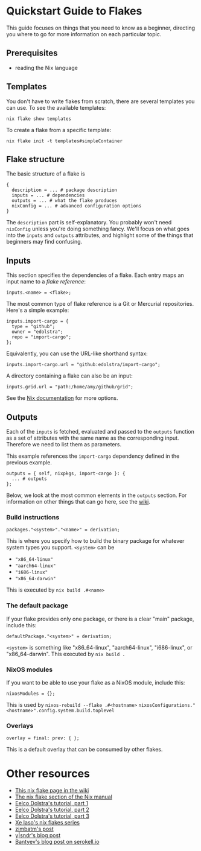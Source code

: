 # Quickstart Guide to Flakes

This guide focuses on things that you need to know as a beginner,
directing you where to go for more information on each particular topic.

## Prerequisites
- reading the Nix language <!-- TODO: link to currently recommended resource -->

## Templates

You don't have to write flakes from scratch, there are several
templates you can use.
To see the available templates:

```
nix flake show templates
```

To create a flake from a specific template:

```
nix flake init -t templates#simpleContainer
```

## Flake structure

The basic structure of a flake is

```
{
  description = ... # package description
  inputs = ... # dependencies
  outputs = ... # what the flake produces
  nixConfig = ... # advanced configuration options
}
```

The `description` part is self-explanatory.
You probably won't need `nixConfig` unless you're doing something fancy.
We'll focus on what goes into the `inputs` and `outputs` attributes,
and highlight some of the things that beginners may find confusing.

## Inputs

This section specifies the dependencies of a flake.
Each entry maps an input name to a *flake reference*:

    inputs.<name> = <flake>;

The most common type of flake reference is a
Git or Mercurial repositories.
Here's a simple example:

```
inputs.import-cargo = {
  type = "github";
  owner = "edolstra";
  repo = "import-cargo";
};
```

Equivalently, you can use the URL-like shorthand syntax:

```
inputs.import-cargo.url = "github:edolstra/import-cargo";
```

A directory containing a flake can also be an input:

```
inputs.grid.url = "path:/home/amy/github/grid";
```

See the [Nix documentation](https://nixos.org/manual/nix/stable/command-ref/new-cli/nix3-flake.html#flake-inputs) for more options.

## Outputs

Each of the `inputs` is fetched, evaluated and passed to the `outputs` function as a set of attributes with the same name as the corresponding input.
Therefore we need to list them as parameters.

This example references the `import-cargo` dependency defined
in the previous example.

```
outputs = { self, nixpkgs, import-cargo }: {
  ... # outputs
};
```

Below, we look at the most common elements in the `outputs` section.
For information on other things that can go here,
see the [wiki](https://nixos.wiki/wiki/Flakes).


### Build instructions

```
packages."<system>"."<name>" = derivation;
```

This is where you specify how to build the binary package for
whatever system types you support.
`<system>` can be
- `"x86_64-linux"`
- `"aarch64-linux"`
- `"i686-linux"`
- `"x86_64-darwin"`
<!-- TODO: add link to complete list of systems -->
This is executed by `nix build .#<name>`

### The default package

If your flake provides only one package, or there is a clear "main"
package, include this:

```
defaultPackage."<system>" = derivation;
```

`<system>` is something like "x86_64-linux", "aarch64-linux", "i686-linux", or "x86_64-darwin".
This executed by `nix build .`

### NixOS modules

If you want to be able to use your flake as a NixOS module,
include this:

```
nixosModules = {};
```

This is used by `nixos-rebuild --flake .#<hostname>`
`nixosConfigurations."<hostname>".config.system.build.toplevel`

### Overlays

```
overlay = final: prev: { };
```

This is a default overlay that can be consumed by other flakes.


# Other resources

- [This nix flake page in the wiki](https://nixos.wiki/wiki/Flakes)
- [The nix flake section of the Nix manual](https://nixos.org/manual/nix/unstable/command-ref/new-cli/nix3-flake.html)
- [Eelco Dolstra's tutorial, part 1](https://www.tweag.io/blog/2020-05-25-flakes/)
- [Eelco Dolstra's tutorial, part 2](https://www.tweag.io/blog/2020-06-25-eval-cache/)
- [Eelco Dolstra's tutorial, part 3](https://www.tweag.io/blog/2020-07-31-nixos-flakes/)
- [Xe Iaso's nix flakes series](https://christine.website/blog/series/nix-flakes)
- [zimbatm's post](https://zimbatm.com/notes/nixflakes)
- [y|sndr's blog post](https://blog.ysndr.de/posts/internals/2021-01-01-flake-ification/)
- [Bantyev's blog post on serokell.io](https://serokell.io/blog/practical-nix-flakes)
